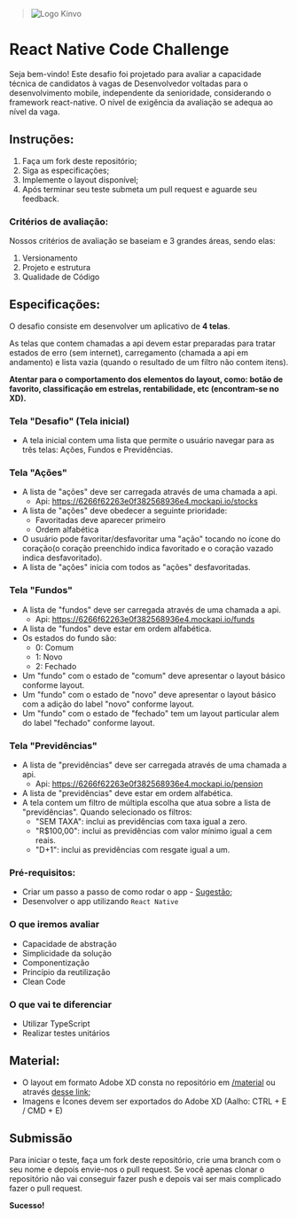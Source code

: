 > ![Logo Kinvo](https://github.com/cbfranca/kinvo-front-end-test/blob/master/logo.svg)

# React Native Code Challenge 

Seja bem-vindo! Este desafio foi projetado para avaliar a capacidade técnica de candidatos à vagas de Desenvolvedor voltadas para o desenvolvimento mobile, independente da senioridade, considerando o framework react-native. O nível de exigência da avaliação se adequa ao nível da vaga.

## Instruções:

1. Faça um fork deste repositório;
2. Siga as especificações;
3. Implemente o layout disponível;
4. Após terminar seu teste submeta um pull request e aguarde seu feedback.

### Critérios de avaliação:

Nossos critérios de avaliação se baseiam e 3 grandes áreas, sendo elas:
1. Versionamento
2. Projeto e estrutura
3. Qualidade de Código

## Especificações:

O desafio consiste em desenvolver um aplicativo de **4 telas**.

As telas que contem chamadas a api devem estar preparadas para tratar estados de erro (sem internet), carregamento (chamada a api em andamento) e lista vazia (quando o resultado de um filtro não contem itens).

**Atentar para o comportamento dos elementos do layout, como: botão de favorito, classificação em estrelas, rentabilidade, etc (encontram-se no XD).**

### Tela "Desafio" (Tela inicial)

- A tela inicial contem uma lista que permite o usuário navegar para as três telas: Ações, Fundos e Previdências.

### Tela "Ações"

- A lista de "ações" deve ser carregada através de uma chamada a api.
  - Api: https://6266f62263e0f382568936e4.mockapi.io/stocks
- A lista de "ações" deve obedecer a seguinte prioridade:
   - Favoritadas deve aparecer primeiro
   - Ordem alfabética
- O usuário pode favoritar/desfavoritar uma "ação" tocando no ícone do coração(o coração preenchido indica favoritado e o coração vazado indica desfavoritado).
- A lista de "ações" inicia com todos as "ações" desfavoritadas.

### Tela "Fundos"

- A lista de "fundos" deve ser carregada através de uma chamada a api.
  - Api: https://6266f62263e0f382568936e4.mockapi.io/funds
- A lista de "fundos" deve estar em ordem alfabética.
- Os estados do fundo são:
  - 0: Comum
  - 1: Novo
  - 2: Fechado
- Um "fundo" com o estado de "comum" deve apresentar o layout básico conforme layout.
- Um "fundo" com o estado de "novo" deve apresentar o layout básico com a adição do label "novo" conforme layout.
- Um "fundo" com o estado de "fechado" tem um layout particular alem do label "fechado" conforme layout.

### Tela "Previdências"

- A lista de "previdências" deve ser carregada através de uma chamada a api.
  - Api: https://6266f62263e0f382568936e4.mockapi.io/pension
- A lista de "previdências" deve estar em ordem alfabética.
- A tela contem um filtro de múltipla escolha que atua sobre a lista de "previdências". Quando selecionado os filtros:
   - "SEM TAXA": inclui as previdências com taxa igual a zero.
   - "R$100,00": inclui as previdências com valor mínimo igual a cem reais.
   - "D+1": inclui as previdências com resgate igual a um.

### Pré-requisitos:

- Criar um passo a passo de como rodar o app - [Sugestão](https://github.com/elsewhencode/project-guidelines/blob/master/README.sample.md);
- Desenvolver o app utilizando `React Native`

### O que iremos avaliar

- Capacidade de abstração
- Simplicidade da solução
- Componentização
- Princípio da reutilização
- Clean Code

### O que vai te diferenciar

- Utilizar TypeScript
- Realizar testes unitários

## Material:

- O layout em formato Adobe XD consta no repositório em [/material](/material) ou através [desse link](https://xd.adobe.com/view/4701a220-a119-482a-89a5-4d110332e25f-1252/);
- Imagens e Ícones devem ser exportados do Adobe XD (Aalho: CTRL + E / CMD + E)

## Submissão

Para iniciar o teste, faça um fork deste repositório, crie uma branch com o seu nome e depois envie-nos o pull request.
Se você apenas clonar o repositório não vai conseguir fazer push e depois vai ser mais complicado fazer o pull request.

**Sucesso!**
